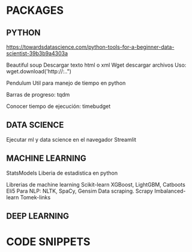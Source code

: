 # PACKAGES

## PYTHON

https://towardsdatascience.com/python-tools-for-a-beginner-data-scientist-39b3b9a4303a

 Beautiful soup
                Descargar texto html o xml
Wget
                descargar archivos
	Uso: wget.download('http://:..")

Pendulum
Util para manejo de tiempo en python

Barras de progreso: tqdm

Conocer tiempo de ejecución:
timebudget

## DATA SCIENCE

Ejecutar ml y data science en el navegador
Streamlit

## MACHINE LEARNING

StatsModels
	Liberia de estadistica en python

Librerias de machine learning
	Scikit-learn
	XGBoost, LightGBM, Catboots
	Eli5
	Para NLP: NLTK, SpaCy, Gensim
	Data scraping. Scrapy
Imbalanced-learn
                Tomek-links

## DEEP LEARNING


# CODE SNIPPETS

